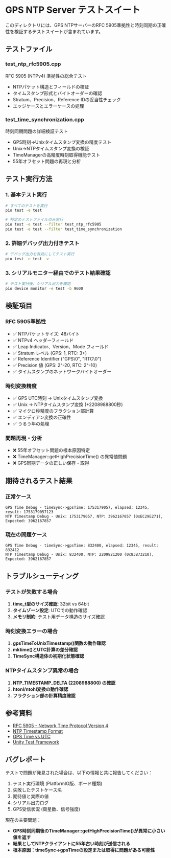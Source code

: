 # GPS NTP Server テストスイート

このディレクトリには、GPS NTPサーバーのRFC 5905準拠性と時刻同期の正確性を検証するテストスイートが含まれています。

## テストファイル

### test_ntp_rfc5905.cpp
RFC 5905 (NTPv4) 準拠性の総合テスト
- NTPパケット構造とフィールドの検証
- タイムスタンプ形式とバイトオーダーの確認
- Stratum、Precision、Reference IDの妥当性チェック
- エッジケースとエラーケースの処理

### test_time_synchronization.cpp  
時刻同期問題の詳細検証テスト
- GPS時刻→Unixタイムスタンプ変換の精度テスト
- Unix→NTPタイムスタンプ変換の検証
- TimeManagerの高精度時刻取得機能テスト
- 55年オフセット問題の再現と分析

## テスト実行方法

### 1. 基本テスト実行
```bash
# すべてのテストを実行
pio test -e test

# 特定のテストファイルのみ実行
pio test -e test --filter test_ntp_rfc5905
pio test -e test --filter test_time_synchronization
```

### 2. 詳細デバッグ出力付きテスト
```bash
# デバッグ出力を有効にしてテスト実行
pio test -e test -v
```

### 3. シリアルモニター経由でのテスト結果確認
```bash
# テスト実行後、シリアル出力を確認
pio device monitor -e test -b 9600
```

## 検証項目

### RFC 5905準拠性
- ✅ NTPパケットサイズ: 48バイト
- ✅ NTPv4 ヘッダーフィールド
- ✅ Leap Indicator、Version、Mode フィールド
- ✅ Stratum レベル (GPS: 1, RTC: 3+)
- ✅ Reference Identifier ("GPS\0", "RTC\0")
- ✅ Precision 値 (GPS: 2^-20, RTC: 2^-10)
- ✅ タイムスタンプのネットワークバイトオーダー

### 時刻変換精度
- ✅ GPS UTC時刻 → Unixタイムスタンプ変換
- ✅ Unix → NTPタイムスタンプ変換 (+2208988800秒)
- ✅ マイクロ秒精度のフラクション部計算
- ✅ エンディアン変換の正確性
- ✅ うるう年の処理

### 問題再現・分析
- ❌ 55年オフセット問題の根本原因特定
- ❌ TimeManager::getHighPrecisionTime() の異常値問題
- ❌ GPS同期データの正しい保存・取得

## 期待されるテスト結果

### 正常ケース
```
GPS Time Debug - timeSync->gpsTime: 1753179057, elapsed: 12345, result: 1753179057123
NTP Timestamp Debug - Unix: 1753179057, NTP: 3962167857 (0xEC29E271), Expected: 3962167857
```

### 現在の問題ケース  
```
GPS Time Debug - timeSync->gpsTime: 832400, elapsed: 12345, result: 832412
NTP Timestamp Debug - Unix: 832400, NTP: 2209821200 (0x83B73210), Expected: 3962167857
```

## トラブルシューティング

### テストが失敗する場合
1. **time_t型のサイズ確認**: 32bit vs 64bit
2. **タイムゾーン設定**: UTCでの動作確認
3. **メモリ制約**: テスト用データ構造のサイズ確認

### 時刻変換エラーの場合
1. **gpsTimeToUnixTimestamp()関数の動作確認**
2. **mktime()とUTC計算の差分確認**
3. **TimeSync構造体の初期化状態確認**

### NTPタイムスタンプ異常の場合
1. **NTP_TIMESTAMP_DELTA (2208988800) の確認**
2. **htonl/ntohl変換の動作確認**
3. **フラクション部の計算精度確認**

## 参考資料

- [RFC 5905 - Network Time Protocol Version 4](https://tools.ietf.org/html/rfc5905)
- [NTP Timestamp Format](https://tools.ietf.org/html/rfc5905#section-6)
- [GPS Time vs UTC](https://www.nist.gov/pml/time-and-frequency-division/time-realization/coordinated-universal-time-utc)
- [Unity Test Framework](https://github.com/ThrowTheSwitch/Unity)

## バグレポート

テストで問題が発見された場合は、以下の情報と共に報告してください：

1. テスト実行環境 (PlatformIO版、ボード種類)
2. 失敗したテストケース名
3. 期待値と実際の値
4. シリアル出力ログ
5. GPS受信状況 (衛星数、信号強度)

現在の主要問題：
- **GPS時刻同期後のTimeManager::getHighPrecisionTime()が異常に小さい値を返す**
- **結果としてNTPクライアントに55年古い時刻が送信される**
- **根本原因：timeSync->gpsTimeの設定または取得に問題がある可能性**